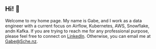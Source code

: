 ## Hi! 👋

Welcome to my home page.  My name is Gabe, and I work as a data engineer with a current focus on Airflow, Kubernetes, AWS, Snowflake, andn Kafka.  If you are trying to reach me for any professional purpose, please feel free to connect on [LinkedIn](https://www.linkedin.com/in/gabeschenz).  Otherwise, you can email me at [Gabe@Sche.nz](mailto:Gabe@Sche.nz).
